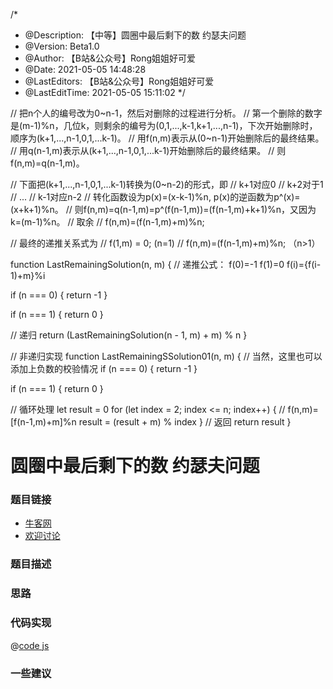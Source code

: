 /*
 * @Description: 【中等】圆圈中最后剩下的数 约瑟夫问题
 * @Version: Beta1.0
 * @Author: 【B站&公众号】Rong姐姐好可爱
 * @Date: 2021-05-05 14:48:28
 * @LastEditors: 【B站&公众号】Rong姐姐好可爱
 * @LastEditTime: 2021-05-05 15:11:02
 */

// 把n个人的编号改为0~n-1，然后对删除的过程进行分析。
// 第一个删除的数字是(m-1)%n，几位k，则剩余的编号为(0,1,...,k-1,k+1,...,n-1)，下次开始删除时，顺序为(k+1,...,n-1,0,1,...k-1)。
// 用f(n,m)表示从(0~n-1)开始删除后的最终结果。
// 用q(n-1,m)表示从(k+1,...,n-1,0,1,...k-1)开始删除后的最终结果。
// 则f(n,m)=q(n-1,m)。

// 下面把(k+1,...,n-1,0,1,...k-1)转换为(0~n-2)的形式，即
// k+1对应0
// k+2对于1
// ...
// k-1对应n-2
// 转化函数设为p(x)=(x-k-1)%n, p(x)的逆函数为p^(x)=(x+k+1)%n。
// 则f(n,m)=q(n-1,m)=p^(f(n-1,m))=(f(n-1,m)+k+1)%n，又因为k=(m-1)%n。
// 取余
// f(n,m)=(f(n-1,m)+m)%n;

// 最终的递推关系式为
// f(1,m) = 0;                        (n=1)
// f(n,m)=(f(n-1,m)+m)%n; （n>1）

function LastRemainingSolution(n, m) {
  // 递推公式： f(0)=-1  f(1)=0 f(i)={f(i-1)+m}%i

  if (n === 0) {
    return -1
  }

  if (n === 1) {
    return 0
  }

  // 递归
  return (LastRemainingSolution(n - 1, m) + m) % n
}

// 非递归实现
function LastRemainingSSolution01(n, m) {
  // 当然，这里也可以添加上负数的校验情况
  if (n === 0) {
    return -1
  }

  if (n === 1) {
    return 0
  }

  // 循环处理
  let result = 0
  for (let index = 2; index <= n; index++) {
    // f(n,m)=[f(n-1,m)+m]%n
    result = (result + m) % index
  }
  // 返回
  return result
}

# 圆圈中最后剩下的数 约瑟夫问题




### 题目链接

- [牛客网]()
- [欢迎讨论]()

### 题目描述


### 思路

### 代码实现

@[code js](@code/algorithm/剑指/数组和矩阵/FirstNotRepeatingChar.js)


### 一些建议